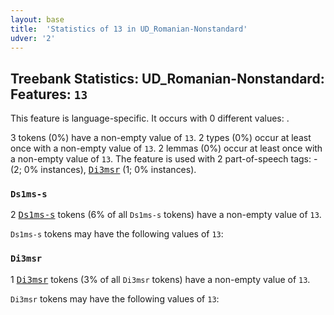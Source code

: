 ```yaml
---
layout: base
title:  'Statistics of 13 in UD_Romanian-Nonstandard'
udver: '2'
---
```


## Treebank Statistics: UD_Romanian-Nonstandard: Features: `13`

This feature is language-specific.
It occurs with 0 different values: .

3 tokens (0%) have a non-empty value of `13`.
2 types (0%) occur at least once with a non-empty value of `13`.
2 lemmas (0%) occur at least once with a non-empty value of `13`.
The feature is used with 2 part-of-speech tags: - (2; 0% instances), <tt><a href="ro_nonstandard-pos-Di3msr.html">Di3msr</a></tt> (1; 0% instances).

### `Ds1ms-s`

2 <tt><a href="ro_nonstandard-pos-Ds1ms-s.html">Ds1ms-s</a></tt> tokens (6% of all `Ds1ms-s` tokens) have a non-empty value of `13`.

`Ds1ms-s` tokens may have the following values of `13`:


### `Di3msr`

1 <tt><a href="ro_nonstandard-pos-Di3msr.html">Di3msr</a></tt> tokens (3% of all `Di3msr` tokens) have a non-empty value of `13`.

`Di3msr` tokens may have the following values of `13`:


